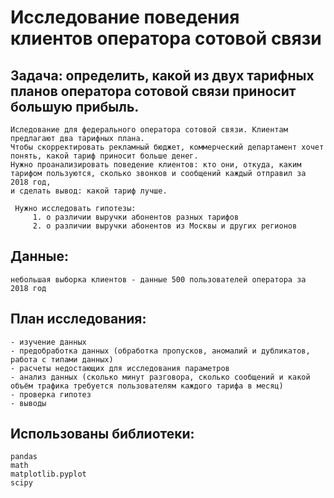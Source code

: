 # Исследование поведения клиентов оператора сотовой связи  

## Задача: определить, какой из двух тарифных планов оператора сотовой связи приносит большую прибыль.

    Иследование для федерального оператора сотовой связи. Клиентам предлагают два тарифных плана. 
    Чтобы скорректировать рекламный бюджет, коммерческий департамент хочет понять, какой тариф приносит больше денег. 
    Нужно проанализировать поведение клиентов: кто они, откуда, каким тарифом пользуются, сколько звонков и сообщений каждый отправил за 2018 год, 
    и сделать вывод: какой тариф лучше.
    
     Нужно исследовать гипотезы:  
         1. о различии выручки абонентов разных тарифов  
         2. о различии выручки абонентов из Москвы и других регионов
 
## Данные:  
    небольшая выборка клиентов - данные 500 пользователей оператора за 2018 год  
    
## План исследования:
        
    - изучение данных
    - предобработка данных (обработка пропусков, аномалий и дубликатов, работа с типами данных)
    - расчеты недостающих для исследования параметров
    - анализ данных (сколько минут разговора, сколько сообщений и какой объём трафика требуется пользователям каждого тарифа в месяц)
    - проверка гипотез
    - выводы

## Использованы библиотеки:  
    pandas
    math
    matplotlib.pyplot
    scipy
